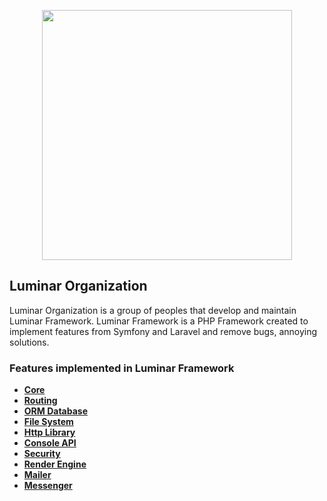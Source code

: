 <p align="center"><a href="https://laravel.com" target="_blank"><img src="https://i.imgur.com/x4UbKjp.png" width="400"></a></p>

## Luminar Organization
Luminar Organization is a group of peoples that develop and maintain Luminar Framework. Luminar Framework is a PHP Framework created to implement features from Symfony and Laravel and remove bugs, annoying solutions.
### Features implemented in Luminar Framework
- [**Core**](https://github.com/luminar-organization/core)
- [**Routing**](https://github.com/luminar-organization/router)
- [**ORM Database**](https://github.com/luminar-organization/database)
- [**File System**](https://github.com/luminar-organization/filesystem)
- [**Http Library**](https://github.com/luminar-organization/http)
- [**Console API**](https://github.com/luminar-organization/console)
- [**Security**](https://github.com/luminar-organization/security)
- [**Render Engine**](https://github.com/luminar-organization/render-engine)
- [**Mailer**](https://github.com/luminar-organization/mailer)
- [**Messenger**](https://github.com/luminar-organization/messenger)  
